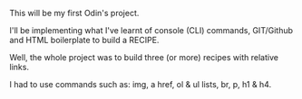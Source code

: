 This will be my first Odin's project.

I'll be implementing what I've learnt of console (CLI) commands, GIT/Github and HTML boilerplate to build a RECIPE.

Well, the whole project was to build three (or more) recipes with relative links.

I had to use commands such as: img, a href, ol & ul lists, br, p, h1 & h4.


